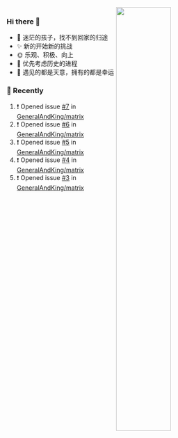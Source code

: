 <picture>
    <source media="(prefers-color-scheme: dark)" srcset="https://github-readme-stats-ouuan.vercel.app/api?username=lizhongyue248&theme=dark&show_icons=true">
    <img align="right" width="50%" src="https://github-readme-stats-ouuan.vercel.app/api?username=lizhongyue248&show_icons=true">
</picture>

### Hi there 👋

- 🌱 迷茫的孩子，找不到回家的归途
- ✨ 新的开始新的挑战
- 🌞 乐观、积极、向上
- 📯 优先考虑历史的进程
- 🌷 遇见的都是天意，拥有的都是幸运


<!--
**lizhongyue248/lizhongyue248** is a ✨ _special_ ✨ repository because its `README.md` (this file) appears on your GitHub profile.

Here are some ideas to get you started:

- 🔭 I’m currently working on ...
- 🌱 I’m currently learning ...
- 👯 I’m looking to collaborate on ...
- 🤔 I’m looking for help with ...
- 💬 Ask me about ...
- 📫 How to reach me: ...
- 😄 Pronouns: ...
- ⚡ Fun fact: ...
-->

### 🚀 Recently

<!--START_SECTION:activity-->
1. ❗ Opened issue [#7](https://github.com/GeneralAndKing/matrix/issues/7) in [GeneralAndKing/matrix](https://github.com/GeneralAndKing/matrix)
2. ❗ Opened issue [#6](https://github.com/GeneralAndKing/matrix/issues/6) in [GeneralAndKing/matrix](https://github.com/GeneralAndKing/matrix)
3. ❗ Opened issue [#5](https://github.com/GeneralAndKing/matrix/issues/5) in [GeneralAndKing/matrix](https://github.com/GeneralAndKing/matrix)
4. ❗ Opened issue [#4](https://github.com/GeneralAndKing/matrix/issues/4) in [GeneralAndKing/matrix](https://github.com/GeneralAndKing/matrix)
5. ❗ Opened issue [#3](https://github.com/GeneralAndKing/matrix/issues/3) in [GeneralAndKing/matrix](https://github.com/GeneralAndKing/matrix)
<!--END_SECTION:activity-->
